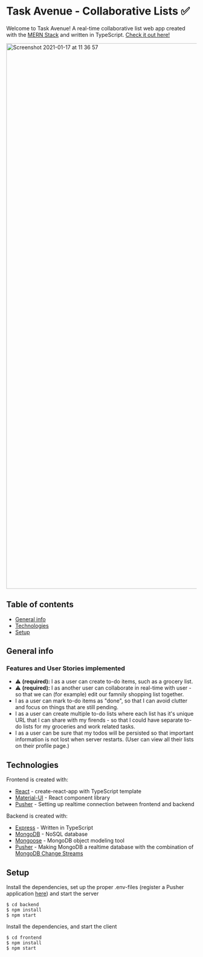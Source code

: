 # Task Avenue - Collaborative Lists :white_check_mark:

Welcome to Task Avenue! A real-time collaborative list web app created with the [MERN Stack](https://www.mongodb.com/mern-stack) and written in TypeScript.
[Check it out here!](https://taskavenue.web.app)

<img width="1440" alt="Screenshot 2021-01-17 at 11 36 57" src="https://user-images.githubusercontent.com/49671818/104838079-f1ddbe00-58b8-11eb-9f8b-f5b5cbd76d39.png">

## Table of contents
* [General info](#general-info)
* [Technologies](#technologies)
* [Setup](#setup)

## General info
### Features and User Stories implemented
* :warning: **(required):** I as a user can create to-do items, such as a grocery list.
* :warning: **(required):** I as another user can collaborate in real-time with user - so that we can (for example) edit our famnily shopping list together.
* I as a user can mark to-do items as "done", so that I can avoid clutter and focus on things that are still pending.
* I as a user can create multiple to-do lists where each list has it's unique URL that I can share with my firends - so that I could have separate to-do lists for my groceries and work related tasks.
* I as a user can be sure that my todos will be persisted so that important information is not lost when server restarts. (User can view all their lists on their profile page.)

## Technologies
Frontend is created with:
* [React](https://github.com/facebook/react) - create-react-app with TypeScript template
* [Material-UI](https://github.com/mui-org/material-ui) - React component library
* [Pusher](https://pusher.com) - Setting up realtime connection between frontend and backend

Backend is created with:
* [Express](https://github.com/expressjs/express) - Written in TypeScript
* [MongoDB](https://www.mongodb.com) - NoSQL database
* [Mongoose](https://github.com/Automattic/mongoose) - MongoDB object modeling tool
* [Pusher](https://pusher.com) - Making MongoDB a realtime database with the combination of [MongoDB Change Streams](https://docs.mongodb.com/manual/changeStreams)

## Setup

Install the dependencies, set up the proper .env-files (register a Pusher application [here](https://pusher.com)) and start the server
```
$ cd backend
$ npm install
$ npm start
```
Install the dependencies, and start the client
```
$ cd frontend
$ npm install
$ npm start
```


